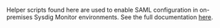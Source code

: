 Helper scripts found here are used to enable SAML configuration in on-premises Sysdig Monitor environments. See the full documentation [here](https://sysdigdocs.atlassian.net/wiki/spaces/Platform/pages/206569527/SAML+On-Prem).
